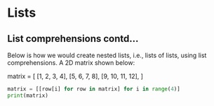# Lists

## List comprehensions contd...

Below is how we would create nested lists, i.e., lists of lists, using list
comprehensions. A 2D matrix shown below:   

matrix = [
  [1, 2, 3, 4],
  [5, 6, 7, 8],
  [9, 10, 11, 12],
  ]

```python
matrix = [[row[i] for row in matrix] for i in range(4)]
print(matrix)
```
